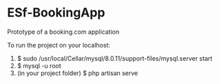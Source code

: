 # ESf-BookingApp

Prototype of a booking.com application



To run the project on your localhost:

1. $ sudo /usr/local/Cellar/mysql/8.0.11/support-files/mysql.server start
2. $ mysql -u root
3. (in your project folder) $ php artisan serve
